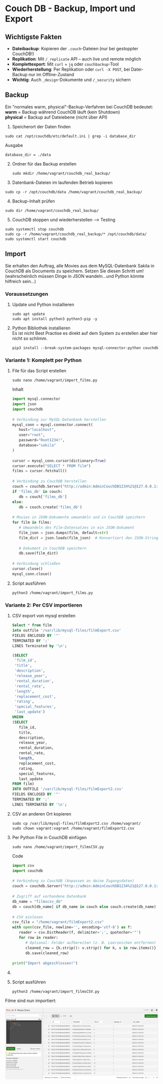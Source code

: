 # Couch DB - Backup, Import und Export

## Wichtigste Fakten

* **Dateibackup**: Kopieren der `.couch`-Dateien (nur bei gestoppter CouchDB!)
* **Replikation**: Mit `/_replicate` API – auch live und remote möglich
* **Komplettexport**: Mit `curl` + `jq` oder `couchbackup`-Tool
* **Wiederherstellung**: Per Replikation oder `curl -X POST`, bei Datei-Backup nur im Offline-Zustand
* **Wichtig**: Auch `_design`-Dokumente und `/_security` sichern

## Backup
Ein "normales warm, physical"-Backup-Verfahren bei CouchDB bedeutet: \
**warm** = Backup während CouchDB läuft (kein Shutdown) \
**physical** = Backup auf Dateiebene (nicht über API)

1. Speicherort der Daten finden
```
sudo cat /opt/couchdb/etc/default.ini | grep -i database_dir
```
Ausgabe
```
database_dir = ./data
```
2. Ordner für das Backup erstellen
   ```
   sudo mkdir /home/vagrant/couchdb_real_backup/
   ```
3. Datenbank-Dateien im laufenden Betrieb kopieren
```
sudo cp -r /opt/couchdb/data /home/vagrant/couchdb_real_backup/
```
4. Backup-Inhalt prüfen
```
sudo dir /home/vagrant/couchdb_real_backup/
```
5. CouchDB stoppen und wiederherstellen --> Testing
```
sudo systemctl stop couchdb
sudo cp -r /home/vagrant/couchdb_real_backup/* /opt/couchdb/data/
sudo systemctl start couchdb
```

## Import
Sie erhalten den Auftrag, alle Movies aus dem MySQL-Datenbank Sakila in CouchDB als Documents zu speichern. Setzen Sie diesen Schritt um! (wahrscheinlich müssen Dinge in JSON wandeln...und Python könnte hilfreich sein...)

### Voraussetzungen
1. Update und Python installieren
   ```
   sudo apt update
   sudo apt install python3 python3-pip -y
   ```
2. Python Bibliothek installieren \
   Es ist nicht Best Practise es direkt auf dem System zu erstellen aber hier nicht so schlimm.
   ```
   pip3 install --break-system-packages mysql-connector-python couchdb
   ```

### Variante 1: Komplett per Python
1. File für das Script erstellen
   ```
   sudo nano /home/vagrant/import_films.py
   ```
   Inhalt
   ```python
   import mysql.connector
   import json
   import couchdb

   # Verbindung zur MySQL-Datenbank herstellen
   mysql_conn = mysql.connector.connect(
      host="localhost",
      user="root",
      password="Root1234!",
      database="sakila"
   )

   cursor = mysql_conn.cursor(dictionary=True)
   cursor.execute("SELECT * FROM film")
   films = cursor.fetchall()

   # Verbindung zu CouchDB herstellen
   couch = couchdb.Server("http://admin:AdminCouchDB1234%21@127.0.0.1:5984")
   if 'films_db' in couch:
      db = couch['films_db']
   else:
      db = couch.create('films_db')

   # Movies in JSON-Dokumente umwandeln und in CouchDB speichern
   for film in films:
      # Umwandeln des Film-Datensatzes in ein JSON-Dokument
      film_json = json.dumps(film, default=str)
      film_dict = json.loads(film_json)  # Konvertiert den JSON-String zurück in ein Python-Objekt
      
      # Dokument in CouchDB speichern
      db.save(film_dict)

   # Verbindung schließen
   cursor.close()
   mysql_conn.close()
   ```
2. Script ausführen
   ```
   python3 /home/vagrant/import_films.py
   ```


### Variante 2: Per CSV importieren
1. CSV export von mysql erstellen
   ```sql
   Select * from film
   into outfile '/var/lib/mysql-files/filmExport.csv'
   FIELDS ENCLOSED BY '"'
   TERMINATED BY ';'
   LINES Terminated by '\n';
   ```

   ```sql
   (SELECT 
    'film_id', 
    'title', 
    'description', 
    'release_year', 
    'rental_duration', 
    'rental_rate', 
    'length', 
    'replacement_cost', 
    'rating', 
    'special_features', 
    'last_update')
   UNION
   (SELECT 
      film_id, 
      title, 
      description, 
      release_year, 
      rental_duration, 
      rental_rate, 
      length, 
      replacement_cost, 
      rating, 
      special_features, 
      last_update
   FROM film)
   INTO OUTFILE '/var/lib/mysql-files/filmExport2.csv'
   FIELDS ENCLOSED BY '"'
   TERMINATED BY ';'
   LINES TERMINATED BY '\n';
   ```
2. CSV an anderen Ort kopieren
   ```
   sudo cp /var/lib/mysql-files/filmExport2.csv /home/vagrant/
   sudo chown vagrant:vagrant /home/vagrant/filmExport2.csv
   ```
3. Per Python File in CouchDB einfügen
   ```
   sudo nano /home/vagrant/import_filmsCSV.py
   ```
   Code
   ```python
   import csv
   import couchdb

   # Verbindung zu CouchDB (Anpassen an deine Zugangsdaten)
   couch = couchdb.Server("http://admin:AdminCouchDB1234%21@127.0.0.1:5984/")

   # Zugriff auf vorhandene Datenbank
   db_name = "filmscsv_db"
   db = couch[db_name] if db_name in couch else couch.create(db_name)

   # CSV einlesen
   csv_file = "/home/vagrant/filmExport2.csv"
   with open(csv_file, newline='', encoding='utf-8') as f:
      reader = csv.DictReader(f, delimiter=';', quotechar='"')
      for row in reader:
         # Optional: Felder aufbereiten (z. B. Leerzeichen entfernen)
         cleaned_row = {k.strip(): v.strip() for k, v in row.items()}
         db.save(cleaned_row)

   print("Import abgeschlossen!")
   ```
4. 
5. Script ausführen
   ```
   python3 /home/vagrant/import_filmsCSV.py
   ```

Filme sind nun importiert:

![Mango Query](../pictures/CouchDB/MangoQueryFilme.png)
